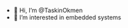 - 👋 Hi, I’m @TaskinOkmen
- 👀 I’m interested in embedded systems

<!---
TaskinOkmen/TaskinOkmen is a ✨ special ✨ repository because its `README.md` (this file) appears on your GitHub profile.
You can click the Preview link to take a look at your changes.
--->
